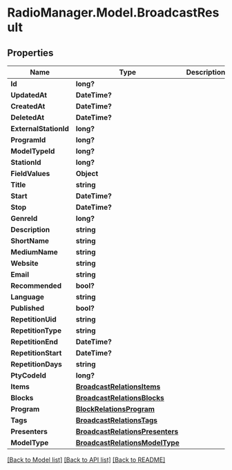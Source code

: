 # RadioManager.Model.BroadcastResult
## Properties

Name | Type | Description | Notes
------------ | ------------- | ------------- | -------------
**Id** | **long?** |  | 
**UpdatedAt** | **DateTime?** |  | 
**CreatedAt** | **DateTime?** |  | 
**DeletedAt** | **DateTime?** |  | 
**ExternalStationId** | **long?** |  | [optional] 
**ProgramId** | **long?** |  | [optional] 
**ModelTypeId** | **long?** |  | [optional] 
**StationId** | **long?** |  | [optional] 
**FieldValues** | **Object** |  | [optional] 
**Title** | **string** |  | [optional] 
**Start** | **DateTime?** |  | [optional] 
**Stop** | **DateTime?** |  | [optional] 
**GenreId** | **long?** |  | [optional] 
**Description** | **string** |  | [optional] 
**ShortName** | **string** |  | [optional] 
**MediumName** | **string** |  | [optional] 
**Website** | **string** |  | [optional] 
**Email** | **string** |  | [optional] 
**Recommended** | **bool?** |  | [optional] 
**Language** | **string** |  | [optional] 
**Published** | **bool?** |  | [optional] 
**RepetitionUid** | **string** |  | [optional] 
**RepetitionType** | **string** |  | [optional] 
**RepetitionEnd** | **DateTime?** |  | [optional] 
**RepetitionStart** | **DateTime?** |  | [optional] 
**RepetitionDays** | **string** |  | [optional] 
**PtyCodeId** | **long?** |  | [optional] 
**Items** | [**BroadcastRelationsItems**](BroadcastRelationsItems.md) |  | [optional] 
**Blocks** | [**BroadcastRelationsBlocks**](BroadcastRelationsBlocks.md) |  | [optional] 
**Program** | [**BlockRelationsProgram**](BlockRelationsProgram.md) |  | [optional] 
**Tags** | [**BroadcastRelationsTags**](BroadcastRelationsTags.md) |  | [optional] 
**Presenters** | [**BroadcastRelationsPresenters**](BroadcastRelationsPresenters.md) |  | [optional] 
**ModelType** | [**BroadcastRelationsModelType**](BroadcastRelationsModelType.md) |  | [optional] 

[[Back to Model list]](../README.md#documentation-for-models) [[Back to API list]](../README.md#documentation-for-api-endpoints) [[Back to README]](../README.md)

